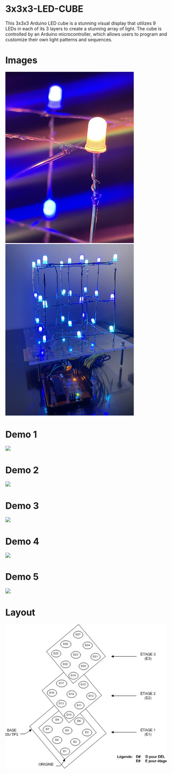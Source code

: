 # 3x3x3-LED-CUBE
This 3x3x3 Arduino LED cube is a stunning visual display that utilizes 9 LEDs in each of its 3 layers to create a stunning array of light. The cube is controlled by an Arduino microcontroller, which allows users to program and customize their own light patterns and sequences.

# Images
<img src="Images/Image1.jpg" width="400"> <img src="Images/Image4.jpg" width="400"> 

# Demo 1
<img src="Images/Demo1.gif" width="300">

# Demo 2
<img src="Images/Demo5.gif" width="300">

# Demo 3
<img src="Images/Demo5.gif" width="300">

# Demo 4
<img src="Images/Demo5.gif" width="300">

# Demo 5
<img src="Images/Demo5.gif" width="300">

# Layout
<img src="Images/Layout.jpg" width="600">
